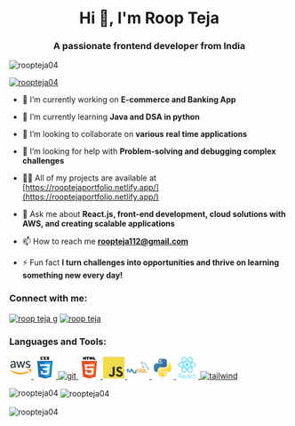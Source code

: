 <h1 align="center">Hi 👋, I'm Roop Teja</h1>
<h3 align="center">A passionate frontend developer from India</h3>

<p align="left"> <img src="https://komarev.com/ghpvc/?username=roopteja04&label=Profile%20views&color=0e75b6&style=flat" alt="roopteja04" /> </p>

<p align="left"> <a href="https://github.com/ryo-ma/github-profile-trophy"><img src="https://github-profile-trophy.vercel.app/?username=roopteja04" alt="roopteja04" /></a> </p>

- 🔭 I’m currently working on **E-commerce and Banking App**

- 🌱 I’m currently learning **Java and DSA in python**

- 👯 I’m looking to collaborate on **various real time applications**

- 🤝 I’m looking for help with **Problem-solving and debugging complex challenges**

- 👨‍💻 All of my projects are available at [https://rooptejaportfolio.netlify.app/](https://rooptejaportfolio.netlify.app/)

- 💬 Ask me about **React.js, front-end development, cloud solutions with AWS, and creating scalable applications**

- 📫 How to reach me **roopteja112@gmail.com**

- ⚡ Fun fact **I turn challenges into opportunities and thrive on learning something new every day!**

<h3 align="left">Connect with me:</h3>
<p align="left">
<a href="https://linkedin.com/in/roop teja g" target="blank"><img align="center" src="https://raw.githubusercontent.com/rahuldkjain/github-profile-readme-generator/master/src/images/icons/Social/linked-in-alt.svg" alt="roop teja g" height="30" width="40" /></a>
<a href="https://www.leetcode.com/roop teja" target="blank"><img align="center" src="https://raw.githubusercontent.com/rahuldkjain/github-profile-readme-generator/master/src/images/icons/Social/leet-code.svg" alt="roop teja" height="30" width="40" /></a>
</p>

<h3 align="left">Languages and Tools:</h3>
<p align="left"> <a href="https://aws.amazon.com" target="_blank" rel="noreferrer"> <img src="https://raw.githubusercontent.com/devicons/devicon/master/icons/amazonwebservices/amazonwebservices-original-wordmark.svg" alt="aws" width="40" height="40"/> </a> <a href="https://www.w3schools.com/css/" target="_blank" rel="noreferrer"> <img src="https://raw.githubusercontent.com/devicons/devicon/master/icons/css3/css3-original-wordmark.svg" alt="css3" width="40" height="40"/> </a> <a href="https://git-scm.com/" target="_blank" rel="noreferrer"> <img src="https://www.vectorlogo.zone/logos/git-scm/git-scm-icon.svg" alt="git" width="40" height="40"/> </a> <a href="https://www.w3.org/html/" target="_blank" rel="noreferrer"> <img src="https://raw.githubusercontent.com/devicons/devicon/master/icons/html5/html5-original-wordmark.svg" alt="html5" width="40" height="40"/> </a> <a href="https://developer.mozilla.org/en-US/docs/Web/JavaScript" target="_blank" rel="noreferrer"> <img src="https://raw.githubusercontent.com/devicons/devicon/master/icons/javascript/javascript-original.svg" alt="javascript" width="40" height="40"/> </a> <a href="https://www.mysql.com/" target="_blank" rel="noreferrer"> <img src="https://raw.githubusercontent.com/devicons/devicon/master/icons/mysql/mysql-original-wordmark.svg" alt="mysql" width="40" height="40"/> </a> <a href="https://www.python.org" target="_blank" rel="noreferrer"> <img src="https://raw.githubusercontent.com/devicons/devicon/master/icons/python/python-original.svg" alt="python" width="40" height="40"/> </a> <a href="https://reactjs.org/" target="_blank" rel="noreferrer"> <img src="https://raw.githubusercontent.com/devicons/devicon/master/icons/react/react-original-wordmark.svg" alt="react" width="40" height="40"/> </a> <a href="https://tailwindcss.com/" target="_blank" rel="noreferrer"> <img src="https://www.vectorlogo.zone/logos/tailwindcss/tailwindcss-icon.svg" alt="tailwind" width="40" height="40"/> </a> </p>

<p><img align="left" src="https://github-readme-stats.vercel.app/api/top-langs?username=roopteja04&show_icons=true&locale=en&layout=compact" alt="roopteja04" /></p>

<p>&nbsp;<img align="center" src="https://github-readme-stats.vercel.app/api?username=roopteja04&show_icons=true&locale=en" alt="roopteja04" /></p>

<p><img align="center" src="https://github-readme-streak-stats.herokuapp.com/?user=roopteja04&" alt="roopteja04" /></p>

